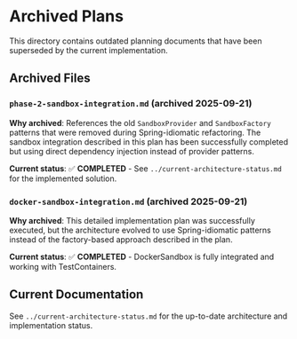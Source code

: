 # Archived Plans

This directory contains outdated planning documents that have been superseded by the current implementation.

## Archived Files

### `phase-2-sandbox-integration.md` (archived 2025-09-21)
**Why archived**: References the old `SandboxProvider` and `SandboxFactory` patterns that were removed during Spring-idiomatic refactoring. The sandbox integration described in this plan has been successfully completed but using direct dependency injection instead of provider patterns.

**Current status**: ✅ **COMPLETED** - See `../current-architecture-status.md` for the implemented solution.

### `docker-sandbox-integration.md` (archived 2025-09-21)
**Why archived**: This detailed implementation plan was successfully executed, but the architecture evolved to use Spring-idiomatic patterns instead of the factory-based approach described in the plan.

**Current status**: ✅ **COMPLETED** - DockerSandbox is fully integrated and working with TestContainers.

## Current Documentation

See `../current-architecture-status.md` for the up-to-date architecture and implementation status.
